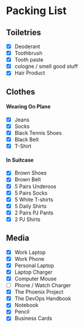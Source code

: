 # Packing List

## Toiletries

- [x] Deoderant
- [x] Toothbrush
- [x] Tooth paste
- [x] cologne / smell good stuff
- [x] Hair Product 

## Clothes

#### Wearing On Plane
- [x] Jeans
- [x] Socks
- [x] Black Tennis Shoes
- [x] Black Belt
- [x] T-Shirt

#### In Suitcase
- [x] Brown Shoes
- [x] Brown Belt
- [x] 5 Pairs Underoos
- [x] 5 Pairs Socks
- [x] 5 White T-shirts
- [x] 5 Daily Shirts
- [x] 2 Pairs PJ Pants
- [x] 2 PJ Shirts

## Media

- [x] Work Laptop
- [x] Work Phone
- [x] Personal Laptop
- [x] Laptop Charger
- [x] Computer Mouse
- [ ] Phone / Watch Charger
- [x] The Phoenix Project
- [x] The DevOps Handbook
- [x] Notebook
- [x] Pencil
- [x] Business Cards
